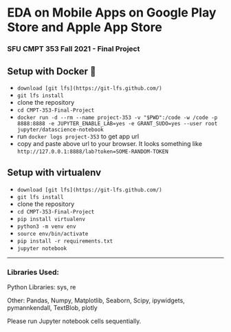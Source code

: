 # EDA on Mobile Apps on Google Play Store and Apple App Store

### SFU CMPT 353 Fall 2021 - Final Project


## Setup with Docker 🐳
- `download [git lfs](https://git-lfs.github.com/)`
- `git lfs install`
- clone the repository
- `cd CMPT-353-Final-Project`
- `docker run -d --rm --name project-353 -v "$PWD":/code -w /code -p 8888:8888 -e JUPYTER_ENABLE_LAB=yes -e GRANT_SUDO=yes --user root jupyter/datascience-notebook`
- run `docker logs project-353` to get app url 
- copy and paste above url to your browser. It looks something like `http://127.0.0.1:8888/lab?token=SOME-RANDOM-TOKEN`


## Setup with virtualenv
- `download [git lfs](https://git-lfs.github.com/)`
- `git lfs install`
- clone the repository
- `cd CMPT-353-Final-Project`
- `pip install virtualenv`
- `python3 -m venv env`
- `source env/bin/activate`
- `pip install -r requirements.txt`
- `jupyter notebook`

___

### Libraries Used: 

Python Libraries: sys, re

Other: Pandas, Numpy, Matplotlib, Seaborn, Scipy, ipywidgets, pymannkendall, TextBlob, plotly

Please run Jupyter notebook cells sequentially. 
